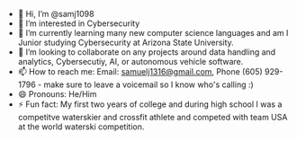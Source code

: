 - 👋 Hi, I’m @samj1098
- 👀 I’m interested in Cybersecurity
- 🌱 I’m currently learning many new computer science languages and am I Junior studying Cybersecurity at Arizona State University.
- 💞️ I’m looking to collaborate on any projects around data handling and analytics, Cybersecutiy, AI, or autonomous vehicle software.
- 📫 How to reach me: Email: samuelj1316@gmail.com, Phone (605) 929-1796 - make sure to leave a voicemail so I know who's calling :)
- 😄 Pronouns: He/Him
- ⚡ Fun fact: My first two years of college and during high school I was a competitve waterskier and crossfit athlete and competed with team USA at the world waterski competition. 


